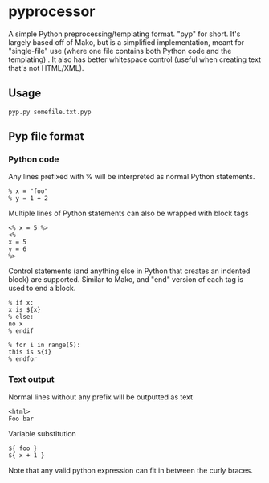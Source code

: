 pyprocessor
===========

A simple Python preprocessing/templating format. "pyp" for short. It's largely based off of Mako, but is a simplified implementation, meant for "single-file" use (where one file contains both Python code and the templating) . It also has better whitespace control (useful when creating text that's not HTML/XML).

## Usage
```
pyp.py somefile.txt.pyp
```

## Pyp file format
### Python code

Any lines prefixed with % will be interpreted as normal Python statements.
```
% x = "foo"
% y = 1 + 2
```

Multiple lines of Python statements can also be wrapped with block tags
```
<% x = 5 %>
<%
x = 5
y = 6
%>
```

Control statements (and anything else in Python that creates an indented block) are supported. Similar to Mako, and "end" version of each tag is used to end a block.
```
% if x:
x is ${x}
% else:
no x
% endif
```

```
% for i in range(5):
this is ${i}
% endfor
```


### Text output
Normal lines without any prefix will be outputted as text
```
<html>
Foo bar
```
Variable substitution
```
${ foo } 
${ x + 1 }
```

Note that any valid python expression can fit in between the curly braces.
